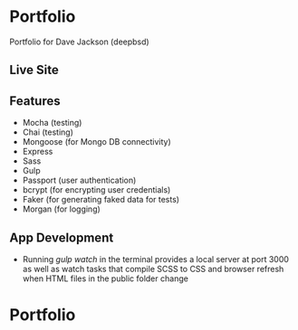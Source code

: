 # Portfolio

Portfolio for Dave Jackson (deepbsd)

## Live Site



## Features

* Mocha (testing)
* Chai (testing)
* Mongoose (for Mongo DB connectivity)
* Express
* Sass
* Gulp
* Passport (user authentication)
* bcrypt (for encrypting user credentials)
* Faker (for generating faked data for tests)
* Morgan (for logging)

## App Development

* Running *gulp watch* in the terminal provides a local server at port 3000 as well as watch tasks that compile SCSS to CSS and browser refresh when HTML files in the public folder change
# Portfolio
